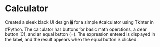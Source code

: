 # Calculator
Created a sleek black UI design 🖥️ for a simple #calculator using Tkinter in #Python. The calculator has buttons for basic math operations, a clear button (C), and an equal button (=). The expression entered is displayed in the label, and the result appears when the equal button is clicked.
